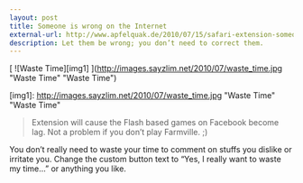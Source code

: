 ```yaml
---
layout: post
title: Someone is wrong on the Internet
external-url: http://www.apfelquak.de/2010/07/15/safari-extension-someone-is-wrong-on-the-internet/
description: Let them be wrong; you don’t need to correct them.
---
```

[ ![Waste Time][img1] ](http://images.sayzlim.net/2010/07/waste_time.jpg "Waste Time" "Waste Time")

[img1]: http://images.sayzlim.net/2010/07/waste_time.jpg "Waste Time" "Waste Time"

> Extension will cause the Flash based games on Facebook become lag. Not a problem if you don’t play Farmville. ;)

You don’t really need to waste your time to comment on stuffs you dislike or irritate you. Change the custom button text to “Yes, I really want to waste my time…” or anything you like.
